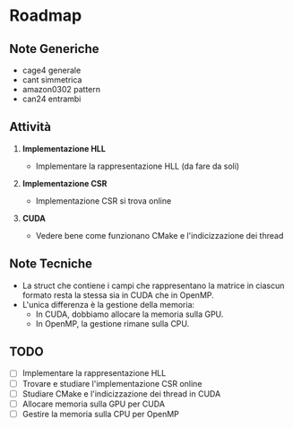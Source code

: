 # Roadmap

## Note Generiche
- cage4 generale
- cant simmetrica
- amazon0302 pattern
- can24 entrambi

## Attività

1. **Implementazione HLL**
    - Implementare la rappresentazione HLL (da fare da soli)

2. **Implementazione CSR**
    - Implementazione CSR si trova online

3. **CUDA**
    - Vedere bene come funzionano CMake e l'indicizzazione dei thread

## Note Tecniche

- La struct che contiene i campi che rappresentano la matrice in ciascun formato resta la stessa sia in CUDA che in OpenMP.
- L'unica differenza è la gestione della memoria:
  - In CUDA, dobbiamo allocare la memoria sulla GPU.
  - In OpenMP, la gestione rimane sulla CPU.

## TODO

- [ ] Implementare la rappresentazione HLL
- [ ] Trovare e studiare l'implementazione CSR online
- [ ] Studiare CMake e l'indicizzazione dei thread in CUDA
- [ ] Allocare memoria sulla GPU per CUDA
- [ ] Gestire la memoria sulla CPU per OpenMP